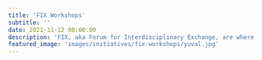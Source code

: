 ```yaml
---
title: 'FIX Workshops'
subtitle: ''
date: 2021-11-12 00:00:00
description: 'FIX, aka Forum for Interdisciplinary Exchange, are where blah balh'
featured_image: 'images/initiatives/fix-workshops/yuval.jpg'
---
```

